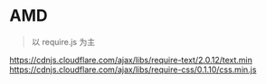 # AMD

> 以 require.js 为主

<https://cdnjs.cloudflare.com/ajax/libs/require-text/2.0.12/text.min>
<https://cdnjs.cloudflare.com/ajax/libs/require-css/0.1.10/css.min.js>
